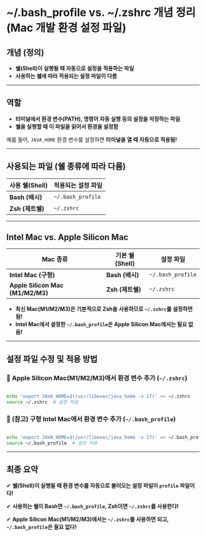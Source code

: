 # ~/.bash_profile vs. ~/.zshrc 개념 정리 (Mac 개발 환경 설정 파일)

## **개념 (정의)**

- **쉘(Shell)이 실행될 때 자동으로 설정을 적용하는 파일**
- **사용하는 쉘에 따라 적용되는 설정 파일이 다름**

---

## **역할**

- **터미널에서 환경 변수(PATH), 명령어 자동 실행 등의 설정을 저장하는 파일**
- **쉘을 실행할 때 이 파일을 읽어서 환경을 설정함**

예를 들어, `JAVA_HOME` 환경 변수를 설정하면 **터미널을 열 때 자동으로 적용됨!**

---

## **사용되는 파일 (쉘 종류에 따라 다름)**

| 사용 쉘(Shell)   | 적용되는 설정 파일 |
| ---------------- | ------------------ |
| **Bash (배시)**  | `~/.bash_profile`  |
| **Zsh (제트쉘)** | `~/.zshrc`         |

---

## **Intel Mac vs. Apple Silicon Mac**

| Mac 종류                         | 기본 쉘(Shell)   | 설정 파일         |
| -------------------------------- | ---------------- | ----------------- |
| **Intel Mac (구형)**             | **Bash (배시)**  | `~/.bash_profile` |
| **Apple Silicon Mac (M1/M2/M3)** | **Zsh (제트쉘)** | `~/.zshrc`        |

- **최신 Mac(M1/M2/M3)은 기본적으로 Zsh을 사용하므로 `~/.zshrc`를 설정하면 됨!**
- **Intel Mac에서 설정한 `~/.bash_profile`은 Apple Silicon Mac에서는 필요 없음!**

---

## **설정 파일 수정 및 적용 방법**

### **📌 Apple Silicon Mac(M1/M2/M3)에서 환경 변수 추가 (`~/.zshrc`)**

```bash

echo 'export JAVA_HOME=$(/usr/libexec/java_home -v 17)' >> ~/.zshrc
source ~/.zshrc  # 설정 적용

```

### **📌 (참고) 구형 Intel Mac에서 환경 변수 추가 (`~/.bash_profile`)**

```bash

echo 'export JAVA_HOME=$(/usr/libexec/java_home -v 17)' >> ~/.bash_profile
source ~/.bash_profile  # 설정 적용

```

---

## **최종 요약**

✔ **쉘(Shell)이 실행될 때 환경 변수를 자동으로 불러오는 설정 파일이 `profile` 파일이다!**

✔ **사용하는 쉘이 Bash면 `~/.bash_profile`, Zsh이면 `~/.zshrc`를 사용한다!**

✔ **Apple Silicon Mac(M1/M2/M3)에서는 `~/.zshrc`를 사용하면 되고, `~/.bash_profile`은 필요 없다!**
